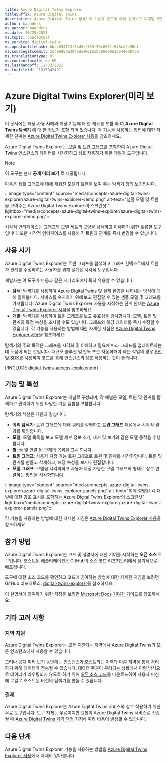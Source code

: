 ```yaml
---
title: Azure Digital Twins Explorer
titleSuffix: Azure Digital Twins
description: Azure Digital Twins 탐색기의 기능과 용도에 대해 알아보고 디지털 모델, 쌍 및 그래프를 시각화 하는 데 유용한 도구 일 수 있습니다.
author: baanders
ms.author: baanders
ms.date: 10/29/2021
ms.topic: conceptual
ms.service: digital-twins
ms.openlocfilehash: bbcc693123f84d5cf789f53c8961f648ce2e90bf
ms.sourcegitcommit: 2cc9695ae394adae60161bc0e6e0e166440a0730
ms.translationtype: MT
ms.contentlocale: ko-KR
ms.lasthandoff: 11/03/2021
ms.locfileid: "131504249"
---
```

# <a name="azure-digital-twins-explorer-preview"></a>Azure Digital Twins Explorer(미리 보기)

이 문서에는 해당 사용 사례와 해당 기능에 대 한 개요를 포함 하 여 **Azure Digital Twins 탐색기** 에 대 한 정보가 포함 되어 있습니다. 각 기능을 사용하는 방법에 대한 자세한 단계는 [Azure Digital Twins Explorer 사용](how-to-use-azure-digital-twins-explorer.md)을 참조하세요.

Azure Digital Twins Explorer는 [모델](concepts-models.md) 및 [트윈 그래프](concepts-twins-graph.md)를 포함하여 Azure Digital Twins 인스턴스의 데이터를 시각화하고 상호 작용하기 위한 개발자 도구입니다. 

>[!NOTE]
>이 도구는 현재 **공개 미리 보기** 로 제공됩니다.

다음은 샘플 그래프에 대해 채워진 모델과 트윈을 보여 주는 탐색기 창의 보기입니다.

:::image type="content" source="media/concepts-azure-digital-twins-explorer/azure-digital-twins-explorer-demo.png" alt-text="샘플 모델 및 트윈을 보여주는 Azure Digital Twins Explorer의 스크린샷." lightbox="media/concepts-azure-digital-twins-explorer/azure-digital-twins-explorer-demo.png":::

시각적 인터페이스는 그래프와 모델 세트의 모양을 탐색하고 이해하기 위한 훌륭한 도구입니다. 또한 시각적 인터페이스를 사용해 각 트윈과 관계를 즉시 변경할 수 있습니다.

## <a name="when-to-use"></a>사용 시기

Azure Digital Twins Explorer는 트윈 그래프를 탐색하고 그래프 컨텍스트에서 트윈과 관계를 수정하려는 사용자를 위해 설계된 시각적 도구입니다.

개발자는 이 도구가 다음과 같은 시나리오에서 특히 유용할 수 있습니다.
* **탐색**: 탐색기를 사용하여 Azure Digital Twins 및 실제 환경을 나타내는 방식에 대해 알아봅니다. 서비스를 숙지하기 위해 보고 편집할 수 있는 샘플 모델 및 그래프를 가져옵니다. Azure Digital Twins Explorer 사용을 시작하는 단계 안내는 [Azure Digital Twins Explorer 시작](quickstart-azure-digital-twins-explorer.md)을 참조하세요.
* **개발**: 탐색기를 사용하여 트윈 그래프를 보고 유효성을 검사합니다. 모델, 트윈 및 관계의 특정 속성을 조사할 수도 있습니다. 그래프와 해당 데이터를 즉시 수정할 수 있습니다. 각 기능을 사용하는 방법에 대한 자세한 지침은 [Azure Digital Twins Explorer 사용](how-to-use-azure-digital-twins-explorer.md)을 참조하세요. 

탐색기의 주요 목적은 그래프를 시각화 및 이해하고 필요에 따라 그래프를 업데이트하는 데 도움이 되는 것입니다. 대규모 솔루션 및 반복 또는 자동화해야 하는 작업의 경우 [API 및 SDK](./concepts-apis-sdks.md)를 사용하여 코드를 통해 인스턴스와 상호 작용하는 것이 좋습니다.

[!INCLUDE [digital-twins-access-explorer.md](../../includes/digital-twins-access-explorer.md)]

## <a name="features-and-capabilities"></a>기능 및 특성

Azure Digital Twins Explorer는 패널로 구성되며, 각 패널은 모델, 트윈 및 관계를 탐색하고 관리하기 위한 다양한 기능 집합을 포함합니다.

탐색기의 섹션은 다음과 같습니다.
* **쿼리 탐색기**: 트윈 그래프에 대해 쿼리를 실행하고 **트윈 그래프** 패널에서 시각적 결과를 확인합니다.
* **모델**: 모델 목록을 보고 모델 세부 정보 추가, 제거 및 보기와 같은 모델 동작을 수행 합니다.
* **쌍**: 쌍 및 연결 된 관계의 목록을 표시 합니다.
* **트윈 그래프**: 사용자 지정 가능 트윈 그래프로 트윈 및 관계를 시각화합니다. 트윈 및 관계를 만들고 삭제하고, 해당 속성을 보거나 편집합니다.
* **모델 그래프**: 모델을 시각화하고 사용자 지정 가능한 모델 그래프의 형태로 상호 연결하는 방법을 시각화합니다.

:::image type="content" source="media/concepts-azure-digital-twins-explorer/azure-digital-twins-explorer-panels.png" alt-text="위에 설명된 각 패널에 대한 강조 표시를 포함하는 Azure Digital Twins Explorer의 스크린샷" lightbox="media/concepts-azure-digital-twins-explorer/azure-digital-twins-explorer-panels.png":::

각 기능을 사용하는 방법에 대한 자세한 지침은 [Azure Digital Twins Explorer 사용](how-to-use-azure-digital-twins-explorer.md)을 참조하세요. 

## <a name="how-to-contribute"></a>참가 방법

Azure Digital Twins Explorer는 코드 및 설명서에 대한 기여를 시작하는 **오픈 소스** 도구입니다. 호스트된 애플리케이션은 GitHub의 소스 코드 리포지토리에서 정기적으로 배포됩니다.

도구에 대한 소스 코드를 확인하고 코드에 참여하는 방법에 대한 자세한 지침을 보려면 GitHub 리포지토리: [digital-twins-explorer](https://github.com/Azure-Samples/digital-twins-explorer)를 참조하세요.

이 설명서에 참여하기 위한 지침을 보려면 [Microsoft Docs 기여자 가이드](/contribute/)를 참조하세요.

## <a name="other-considerations"></a>기타 고려 사항

### <a name="region-support"></a>지역 지원

Azure Digital Twins Explorer는 모든 [지원되는 지역](https://azure.microsoft.com/global-infrastructure/services/?products=digital-twins)에서 Azure Digital Twins의 모든 인스턴스에서 사용할 수 있습니다.

그러나 공개 미리 보기 동안에는 인스턴스가 호스트되는 지역과 다른 지역을 통해 처리하기 위해 데이터가 전송될 수 있습니다. 데이터 주권이 우려되는 상황에서 이런 방식으로 데이터가 라우팅되지 않도록 하기 위해 [오픈 소스 코드](#how-to-contribute)를 다운로드하여 사용자 머신에 로컬로 호스트된 버전의 탐색기를 만들 수 있습니다.

### <a name="billing"></a>결제

Azure Digital Twins Explorer는 Azure Digital Twins 서비스와 상호 작용하기 위한 무료 도구입니다. 도구 자체는 무료이지만 요청이 Azure Digital Twins 서비스로 전송될 때 [Azure Digital Twins 가격 책정](https://azure.microsoft.com/pricing/details/digital-twins/) 지침에 따라 비용이 발생할 수 있습니다.

## <a name="next-steps"></a>다음 단계 

Azure Digital Twins Explorer 기능을 사용하는 방법을 [Azure Digital Twins Explorer 사용](how-to-use-azure-digital-twins-explorer.md)에서 자세히 알아봅니다.